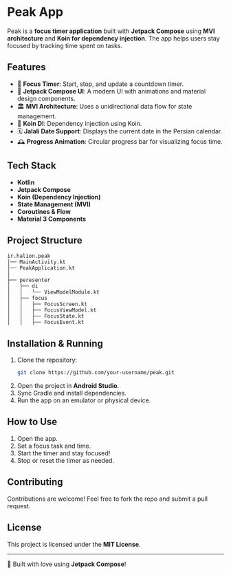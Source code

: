 # Peak App

Peak is a **focus timer application** built with **Jetpack Compose** using **MVI architecture** and **Koin for dependency injection**. The app helps users stay focused by tracking time spent on tasks.

## Features

- 📌 **Focus Timer**: Start, stop, and update a countdown timer.
- 🎨 **Jetpack Compose UI**: A modern UI with animations and material design components.
- 🏛 **MVI Architecture**: Uses a unidirectional data flow for state management.
- 🔗 **Koin DI**: Dependency injection using Koin.
- 🗓 **Jalali Date Support**: Displays the current date in the Persian calendar.
- 🕰 **Progress Animation**: Circular progress bar for visualizing focus time.

## Tech Stack

- **Kotlin**
- **Jetpack Compose**
- **Koin (Dependency Injection)**
- **State Management (MVI)**
- **Coroutines & Flow**
- **Material 3 Components**

## Project Structure

```
ir.halion.peak
│── MainActivity.kt
│── PeakApplication.kt
│
├── peresenter
│   ├── di
│   │   └── ViewModelModule.kt
│   ├── focus
│   │   ├── FocusScreen.kt
│   │   ├── FocusViewModel.kt
│   │   ├── FocusState.kt
│   │   ├── FocusEvent.kt
```

## Installation & Running

1. Clone the repository:
   ```sh
   git clone https://github.com/your-username/peak.git
   ```
2. Open the project in **Android Studio**.
3. Sync Gradle and install dependencies.
4. Run the app on an emulator or physical device.

## How to Use

1. Open the app.
2. Set a focus task and time.
3. Start the timer and stay focused!
4. Stop or reset the timer as needed.

## Contributing

Contributions are welcome! Feel free to fork the repo and submit a pull request.

## License

This project is licensed under the **MIT License**.

---

🚀 Built with love using **Jetpack Compose**!

